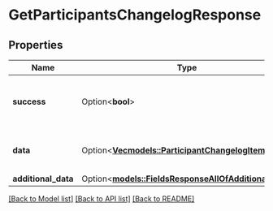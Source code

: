 # GetParticipantsChangelogResponse

## Properties

Name | Type | Description | Notes
------------ | ------------- | ------------- | -------------
**success** | Option<**bool**> | If the request was successful or not | [optional]
**data** | Option<[**Vec<models::ParticipantChangelogItem>**](participantChangelogItem.md)> | The array of participant changelog | [optional]
**additional_data** | Option<[**models::FieldsResponseAllOfAdditionalData**](FieldsResponse_allOf_additional_data.md)> |  | [optional]

[[Back to Model list]](../README.md#documentation-for-models) [[Back to API list]](../README.md#documentation-for-api-endpoints) [[Back to README]](../README.md)


